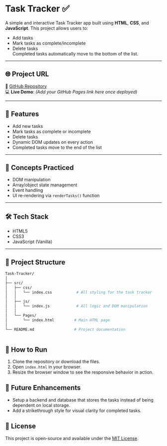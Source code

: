 # Task Tracker ✅

A simple and interactive Task Tracker app built using **HTML**, **CSS**, and **JavaScript**. This project allows users to:

- Add tasks
- Mark tasks as complete/incomplete
- Delete tasks  
Completed tasks automatically move to the bottom of the list.
---

## 🌐 Project URL

🔗 [GitHub Repository](https://github.com/s4733163/Task-Tracker)  
💻 **Live Demo**: *(Add your GitHub Pages link here once deployed)*

---


## 🚀 Features

- Add new tasks
- Mark tasks as complete or incomplete
- Delete tasks
- Dynamic DOM updates on every action
- Completed tasks move to the end of the list

---

## 🧠 Concepts Practiced

- DOM manipulation
- Array/object state management
- Event handling
- UI re-rendering via `renderTasks()` function

---

## 🛠️ Tech Stack

- HTML5
- CSS3
- JavaScript (Vanilla)

---

## 📂 Project Structure

```bash
Task-Tracker/
│
├── src/
│   ├── css/
│   │   └── index.css           # All styling for the task tracker
│   │
│   ├── js/
│   │   └── index.js            # All logic and DOM manipulation
│   │
│   └── Pages/
│       └── index.html         # Main HTML page
│
└── README.md                  # Project documentation
               
```
## 🚀 How to Run

1. Clone the repository or download the files.
2. Open `index.html` in your browser.
3. Resize the browser window to see the responsive behavior in action.


## 🧠 Future Enhancements

- Setup a backend and database that stores the tasks instead of being dependent on local storage.
-  Add a strikethrough style for visual clarity for completed tasks.

## 📄 License

This project is open-source and available under the [MIT License](LICENSE).

